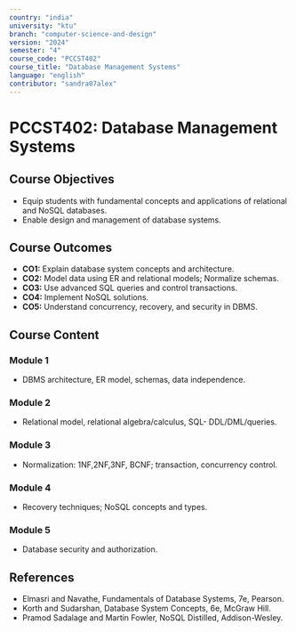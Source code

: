```yaml
---
country: "india"
university: "ktu"
branch: "computer-science-and-design"
version: "2024"
semester: "4"
course_code: "PCCST402"
course_title: "Database Management Systems"
language: "english"
contributor: "sandra07alex"
---
```


# PCCST402: Database Management Systems

## Course Objectives
* Equip students with fundamental concepts and applications of relational and NoSQL databases.
* Enable design and management of database systems.

## Course Outcomes
* **CO1:** Explain database system concepts and architecture.
* **CO2:** Model data using ER and relational models; Normalize schemas.
* **CO3:** Use advanced SQL queries and control transactions.
* **CO4:** Implement NoSQL solutions.
* **CO5:** Understand concurrency, recovery, and security in DBMS.

## Course Content

### Module 1
* DBMS architecture, ER model, schemas, data independence.

### Module 2
* Relational model, relational algebra/calculus, SQL- DDL/DML/queries.

### Module 3
* Normalization: 1NF,2NF,3NF, BCNF; transaction, concurrency control.

### Module 4
* Recovery techniques; NoSQL concepts and types.

### Module 5
* Database security and authorization.

## References
- Elmasri and Navathe, Fundamentals of Database Systems, 7e, Pearson.
- Korth and Sudarshan, Database System Concepts, 6e, McGraw Hill.
- Pramod Sadalage and Martin Fowler, NoSQL Distilled, Addison-Wesley.

